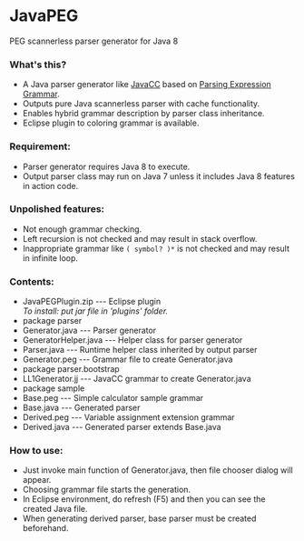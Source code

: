 # JavaPEG
PEG scannerless parser generator for Java 8

### What's this?
* A Java parser generator like [JavaCC](https://javacc.java.net/) based on [Parsing Expression Grammar](http://en.wikipedia.org/wiki/Parsing_expression_grammar).
* Outputs pure Java scannerless parser with cache functionality.
* Enables hybrid grammar description by parser class inheritance.
* Eclipse plugin to coloring grammar is available.

### Requirement:
* Parser generator requires Java 8 to execute.
* Output parser class may run on Java 7 unless it includes Java 8 features in action code.

### Unpolished features:
* Not enough grammar checking.
* Left recursion is not checked and may result in stack overflow.
* Inappropriate grammar like `( symbol? )*` is not checked and may result in infinite loop.

### Contents:
* JavaPEGPlugin.zip --- Eclipse plugin  
    _To install: put jar file in 'plugins' folder._
* package parser
 * Generator.java --- Parser generator
 * GeneratorHelper.java --- Helper class for parser generator
 * Parser.java --- Runtime helper class inherited by output parser
 * Generator.peg --- Grammar file to create Generator.java
* package parser.bootstrap
 * LL1Generator.jj --- JavaCC grammar to create Generator.java
* package sample
 * Base.peg --- Simple calculator sample grammar
 * Base.java --- Generated parser
 * Derived.peg --- Variable assignment extension grammar
 * Derived.java --- Generated parser extends Base.java

### How to use:
 * Just invoke main function of Generator.java, then file chooser dialog will appear.
 * Choosing grammar file starts the generation.
 * In Eclipse environment, do refresh (F5) and then you can see the created Java file.
 * When generating derived parser, base parser must be created beforehand.

